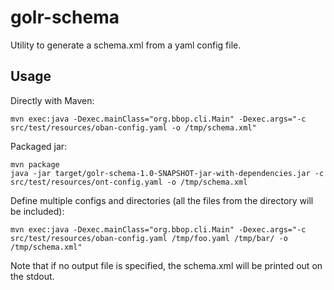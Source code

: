# golr-schema
Utility to generate a schema.xml from a yaml config file.

## Usage

Directly with Maven:
```
mvn exec:java -Dexec.mainClass="org.bbop.cli.Main" -Dexec.args="-c src/test/resources/oban-config.yaml -o /tmp/schema.xml"
```

Packaged jar:
```
mvn package
java -jar target/golr-schema-1.0-SNAPSHOT-jar-with-dependencies.jar -c src/test/resources/ont-config.yaml -o /tmp/schema.xml
```

Define multiple configs and directories (all the files from the directory will be included):
```
mvn exec:java -Dexec.mainClass="org.bbop.cli.Main" -Dexec.args="-c src/test/resources/oban-config.yaml /tmp/foo.yaml /tmp/bar/ -o /tmp/schema.xml"
```

Note that if no output file is specified, the schema.xml will be printed out on the stdout.

